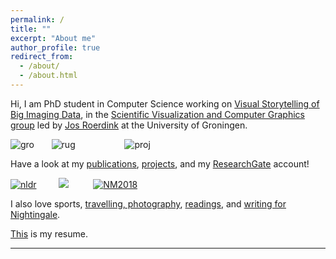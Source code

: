 ```yaml
---
permalink: /
title: ""
excerpt: "About me"
author_profile: true
redirect_from: 
  - /about/
  - /about.html
---
```


Hi, I am PhD student in Computer Science working on [Visual Storytelling of Big Imaging Data](https://lorenzoamabili.github.io/projects/VSBID), in the [Scientific Visualization and Computer Graphics group](http://www.cs.rug.nl/svcg/Main/People) led by [Jos Roerdink](http://www.cs.rug.nl/svcg/People/JosRoerdink) at the University of Groningen.

![](https://lorenzoamabili.github.io/images/groningen2.png "gro")
&nbsp;&nbsp;&nbsp;&nbsp;&nbsp; ![](https://lorenzoamabili.github.io/images/rug2.png "rug") 
&nbsp;&nbsp;&nbsp;&nbsp;&nbsp;&nbsp;&nbsp;&nbsp;&nbsp;&nbsp;&nbsp;&nbsp;&nbsp;&nbsp;&nbsp;&nbsp;&nbsp;&nbsp;&nbsp;![](https://lorenzoamabili.github.io/images/proj2.png "proj")

Have a look at my [publications](https://lorenzoamabili.github.io/publications/), [projects](https://lorenzoamabili.github.io/projects/), and my [ResearchGate](https://www.researchgate.net/profile/Lorenzo_Amabili2) account!

[![](https://lorenzoamabili.github.io/images/nldr2.png "nldr")](https://lorenzoamabili.github.io/NLDRviz.github.io/)&nbsp;&nbsp;&nbsp;&nbsp;&nbsp;&nbsp;&nbsp;&nbsp;
[![](https://lorenzoamabili.github.io/images/grouping2.png)](https://www.youtube.com/watch?v=H8ZBaRVyGFo)
&nbsp;&nbsp;&nbsp;&nbsp;&nbsp;&nbsp;&nbsp;&nbsp; [![](https://lorenzoamabili.github.io/images/NM20182.png "NM2018")](https://lorenzoamabili.github.io/files/NM2018.pdf)

I also love sports, [travelling, photography](https://www.flickr.com/people/148349088@N06/), [readings](https://lorenzoamabili.github.io/readings), and [writing for Nightingale](https://medium.com/@lorenzoamabili).


[This](https://lorenzoamabili.github.io/files/CV.pdf) is my resume.

---
